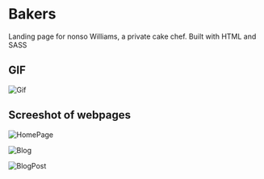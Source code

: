 # Bakers
Landing page for nonso Williams, a private cake chef. Built with HTML and SASS

## GIF

![Gif](https://media.giphy.com/media/wjri2tIsXEiDRqioU0/giphy.gif)

 ## Screeshot of webpages

 ![HomePage](https://i.postimg.cc/NM7R6TrF/screencapture-127-0-0-1-5501-index-html-2022-05-24-13-26-56.png)

 ![Blog](https://i.postimg.cc/mDGQ1VkK/screencapture-127-0-0-1-5501-blog-html-2022-05-24-13-27-32.png)

 ![BlogPost](https://i.postimg.cc/CxXCSwgh/screencapture-127-0-0-1-5501-blog-post-html-2022-05-24-13-27-50.png)
